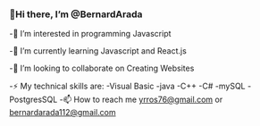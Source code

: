 ### 👋Hi there, I’m @BernardArada

-👀 I’m interested in programming Javascript 

-🌱 I’m currently learning Javascript and React.js

-💞️ I’m looking to collaborate on Creating Websites

-⚡ My technical skills are:
-Visual Basic
-java
-C++
-C#
-mySQL
-PostgresSQL
-📫 How to reach me yrros76@gmail.com or bernardarada112@gmail.com  
